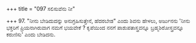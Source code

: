 +++
title = "097 ಸಲಿಸುವೆನು ನೀ"

+++
97. "ನೀನು ಬೇಡಿದುದನ್ನು ಅನುಗ್ರಹಿಸುತ್ತೇನೆ, ಹೆದರಬೇಡ" ಎಂದು ಶಿವನು ಹೇಳಲು, ಅರ್ಜುನನು  'ನೀನು ಭಕ್ತರಿಗೆ ಪ್ರಿಯನಾಗಿರುವಾಗ ನಮಗೆ ಭಯವೇಕೆ ? ಕೃಪೆಯಿಂದ ನನಗೆ ಪಾಶುಪತಾಸ್ತ್ರವನ್ನೂ ಬ್ರಹ್ಮಶಿರೋಸ್ತ್ರವನ್ನೂ ಕರುಣಿಸು' ಎಂದು ಬೇಡಿದನು.